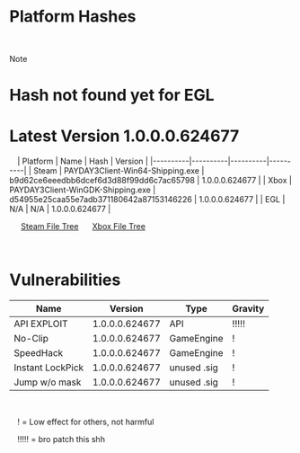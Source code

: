 # Platform Hashes
  ⠀
> [!note]
> # Hash not found yet for EGL
> # Latest Version 1.0.0.0.624677
  ⠀
| Platform | Name | Hash | Version |
|----------|----------|----------|----------|
| Steam | PAYDAY3Client-Win64-Shipping.exe | b9d62ce6eeedbb6dcef6d3d88f99dd6c7ac65798 | 1.0.0.0.624677 |
| Xbox | PAYDAY3Client-WinGDK-Shipping.exe | d54955e25caa55e7adb371180642a87153146226 | 1.0.0.0.624677 |
| EGL | N/A | N/A | 1.0.0.0.624677 |

⠀⠀[Steam File Tree](https://github.com/lmaogoodcodenotreally/pd3_hashes/blob/main/steam_tree.txt)
⠀⠀[Xbox File Tree](https://github.com/lmaogoodcodenotreally/pd3_hashes/blob/main/xbox_tree.txt)

⠀
⠀

# Vulnerabilities

| Name | Version | Type | Gravity | 
|----------|----------|----------|----------|
| API EXPLOIT | 1.0.0.0.624677 | API | !!!!! |
| No-Clip | 1.0.0.0.624677 | GameEngine | ! |
| SpeedHack | 1.0.0.0.624677 | GameEngine | ! |
| Instant LockPick | 1.0.0.0.624677 | unused .sig | ! |
| Jump w/o mask | 1.0.0.0.624677 | unused .sig | ! |




⠀

⠀
! = Low effect for others, not harmful

⠀
!!!!! = bro patch this shh

